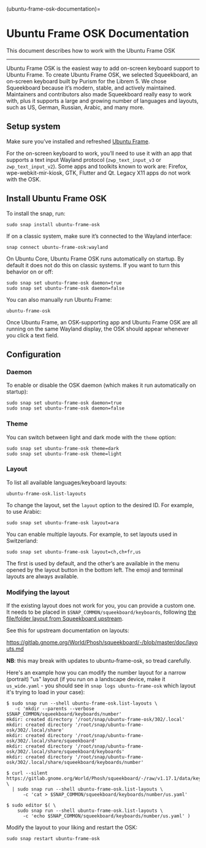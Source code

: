(ubuntu-frame-osk-documentation)=

# Ubuntu Frame OSK Documentation

This document describes how to work with the Ubuntu Frame OSK

______________________________________________________________________

Ubuntu Frame OSK is the easiest way to add on-screen keyboard support to Ubuntu Frame. To create Ubuntu Frame OSK, we selected Squeekboard, an on-screen keyboard built by Purism for the Librem 5. We chose Squeekboard because it’s modern, stable, and actively maintained. Maintainers and contributors also made Squeekboard really easy to work with, plus it supports a large and growing number of languages and layouts, such as US, German, Russian, Arabic, and many more.

## Setup system

Make sure you’ve installed and refreshed [Ubuntu Frame](https://mir-server.io/ubuntu-frame/).

For the on-screen keyboard to work, you’ll need to use it with an app that supports a text input Wayland protocol (`zwp_text_input_v3` or `zwp_text_input_v2`). Some apps and toolkits known to work are: Firefox, wpe-webkit-mir-kiosk, GTK, Flutter and Qt. Legacy X11 apps do not work with the OSK.

## Install Ubuntu Frame OSK

To install the snap, run:

```
sudo snap install ubuntu-frame-osk
```

If on a classic system, make sure it’s connected to the Wayland interface:

```
snap connect ubuntu-frame-osk:wayland
```

On Ubuntu Core, Ubuntu Frame OSK runs automatically on startup. By default it does not do this on classic systems. If you want to turn this behavior on or off:

```
sudo snap set ubuntu-frame-osk daemon=true
sudo snap set ubuntu-frame-osk daemon=false
```

You can also manually run Ubuntu Frame:

```
ubuntu-frame-osk
```

Once Ubuntu Frame, an OSK-supporting app and Ubuntu Frame OSK are all running on the same Wayland display, the OSK should appear whenever you click a text field.

## Configuration

### Daemon

To enable or disable the OSK daemon (which makes it run automatically on startup):

```
sudo snap set ubuntu-frame-osk daemon=true
sudo snap set ubuntu-frame-osk daemon=false
```

### Theme

You can switch between light and dark mode with the `theme` option:

```
sudo snap set ubuntu-frame-osk theme=dark
sudo snap set ubuntu-frame-osk theme=light
```

### Layout

To list all available languages/keyboard layouts:

```
ubuntu-frame-osk.list-layouts
```

To change the layout, set the `layout` option to the desired ID. For example, to use Arabic:

```
sudo snap set ubuntu-frame-osk layout=ara
```

You can enable multiple layouts. For example, to set layouts used in Switzerland:

```
sudo snap set ubuntu-frame-osk layout=ch,ch+fr,us
```

The first is used by default, and the other’s are available in the menu opened by the layout button in the bottom left. The emoji and terminal layouts are always available.

### Modifying the layout

If the existing layout does not work for you, you can provide a custom one. It needs to be placed in `$SNAP_COMMON/squeekboard/keyboards`, following [the file/folder layout from Squeekboard upstream](https://gitlab.gnome.org/World/Phosh/squeekboard/-/tree/v1.17.1/data/keyboards).

See this for upstream documentation on layouts:

https://gitlab.gnome.org/World/Phosh/squeekboard/-/blob/master/doc/layouts.md

**NB**: this may break with updates to ubuntu-frame-osk, so tread carefully.

Here's an example how you can modify the number layout for a narrow (portrait) "us" layout (if you run on a landscape device, make it `us_wide.yaml` - you should see in `snap logs ubuntu-frame-osk` which layout it's trying to load in your case):

```shell
$ sudo snap run --shell ubuntu-frame-osk.list-layouts \
   -c 'mkdir --parents --verbose $SNAP_COMMON/squeekboard/keyboards/number'
mkdir: created directory '/root/snap/ubuntu-frame-osk/302/.local'
mkdir: created directory '/root/snap/ubuntu-frame-osk/302/.local/share'
mkdir: created directory '/root/snap/ubuntu-frame-osk/302/.local/share/squeekboard'
mkdir: created directory '/root/snap/ubuntu-frame-osk/302/.local/share/squeekboard/keyboards'
mkdir: created directory '/root/snap/ubuntu-frame-osk/302/.local/share/squeekboard/keyboards/number'

$ curl --silent https://gitlab.gnome.org/World/Phosh/squeekboard/-/raw/v1.17.1/data/keyboards/number/us.yaml \
  | sudo snap run --shell ubuntu-frame-osk.list-layouts \
      -c 'cat > $SNAP_COMMON/squeekboard/keyboards/number/us.yaml'

$ sudo editor $( \
    sudo snap run --shell ubuntu-frame-osk.list-layouts \
      -c 'echo $SNAP_COMMON/squeekboard/keyboards/number/us.yaml' )
```

Modify the layout to your liking and restart the OSK:

```shell
sudo snap restart ubuntu-frame-osk
```
